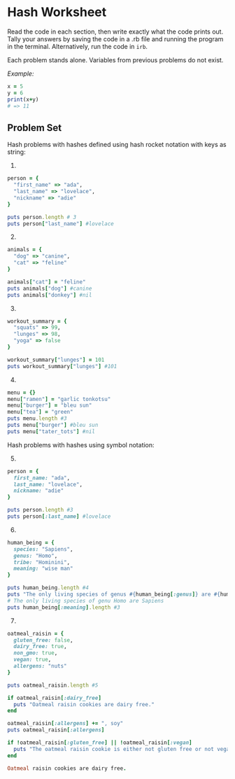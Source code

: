 # Hash Worksheet

Read the code in each section, then write exactly what the code prints out. Tally your answers by saving the code in a .rb file and running the program in the terminal. Alternatively, run the code in `irb`.

Each problem stands alone. Variables from previous problems do not exist.

*Example:*
```ruby
x = 5
y = 6
print(x+y)
# => 11
```
## Problem Set
Hash problems with hashes defined using hash rocket notation with keys as string:

1.
```ruby
person = {
  "first_name" => "ada",
  "last_name" => "lovelace",
  "nickname" => "adie"
}

puts person.length # 3
puts person["last_name"] #lovelace
```

2.
```ruby
animals = {
  "dog" => "canine",
  "cat" => "feline"
}

animals["cat"] = "feline"
puts animals["dog"] #canine
puts animals["donkey"] #nil
```

3.
```ruby
workout_summary = {
  "squats" => 99,
  "lunges" => 98,
  "yoga" => false
}

workout_summary["lunges"] = 101
puts workout_summary["lunges"] #101
```

4.
```ruby
menu = {}
menu["ramen"] = "garlic tonkotsu"
menu["burger"] = "bleu sun"
menu["tea"] = "green"
puts menu.length #3
puts menu["burger"] #bleu sun 
puts menu["tater_tots"] #nil
```

Hash problems with hashes using symbol notation:

5.
```ruby
person = {
  first_name: "ada",
  last_name: "lovelace",
  nickname: "adie"
}

puts person.length #3
puts person[:last_name] #lovelace
```

6.
```ruby
human_being = {
  species: "Sapiens",
  genus: "Homo",
  tribe: "Hominini",
  meaning: "wise man"
}

puts human_being.length #4
puts "The only living species of genus #{human_being[:genus]} are #{human_being[:species]}."
# The only living species of genu Homo are Sapiens
puts human_being[:meaning].length #3
```

7.
```ruby
oatmeal_raisin = {
  gluten_free: false,
  dairy_free: true,
  non_gmo: true,
  vegan: true,
  allergens: "nuts"
}

puts oatmeal_raisin.length #5

if oatmeal_raisin[:dairy_free]
  puts "Oatmeal raisin cookies are dairy free."
end

oatmeal_raisin[:allergens] += ", soy"
puts oatmeal_raisin[:allergens]

if !oatmeal_raisin[:gluten_free] || !oatmeal_raisin[:vegan]
  puts "The oatmeal raisin cookie is either not gluten free or not vegan."
end

Oatmeal raisin cookies are dairy free.
```
